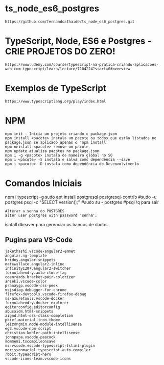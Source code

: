 # ts_node_es6_postgres
    https://github.com/fernandoathaide/ts_node_es6_postgres.git

# TypeScript, Node, ES6 e Postgres - CRIE PROJETOS DO ZERO!
    https://www.udemy.com/course/typescript-na-pratica-criando-aplicacoes-web-com-typescript/learn/lecture/7104224?start=0#overview

# Exemplos de TypeScript
    https://www.typescriptlang.org/play/index.html

# NPM
    npm init - Inicia um projeto criando o package.json
    npm install <pacote> instala um pacote ou todos que estão listados no package.json se aplicado apenas o 'npm install'
    npm unistall <pacote> remove um pacote
    npm update atualiza pacotes no package.json
    npm i -g <pacote> instala de maneira global no SO
    npm i <pacote> -S instala e salva como dependência --save
    npm i <pacote> -D instala como dependência do Desenvolvimento

# Comandos Iniciais
npm i typescript -g
sudo apt install postgresql postgresql-contrib
    #sudo -u postgres psql -c "SELECT version();"
    #sudo su - postgres
    #psql
    \q para sair

    Alterar a senha do POSTGRES 
    alter user postgres with password 'senha';

isntall dbeaver para gerenciar os bancos de dados

## Pugins para VS-Code
    jakethashi.vscode-angular2-emmet
    angular.ng-template
    hridoy.angular-snippets
    natewallace.angular2-inline
    infinity1207.angular2-switcher
    formulahendry.auto-close-tag
    coenraads.bracket-pair-colorizer
    anseki.vscode-color
    pranaygp.vscode-css-peek
    msjsdiag.debugger-for-chrome
    firefox-devtools.vscode-firefox-debug
    ms-azuretools.vscode-docker
    formulahendry.docker-explorer
    editorconfig.editorconfig
    abusaidm.html-snippets
    zignd.html-css-class-completion
    pkief.material-icon-theme
    leizongmin.node-module-intellisense
    eg2.vscode-npm-script
    christian-kohler.path-intellisense
    johnpapa.vscode-peacock
    mommemi.tscompileonsave
    ms-vscode.vscode-typescript-tslint-plugin
    morissonmaciel.typescript-auto-compiler
    rbbit.typescript-hero
    vscode-icons-team.vscode-icons
